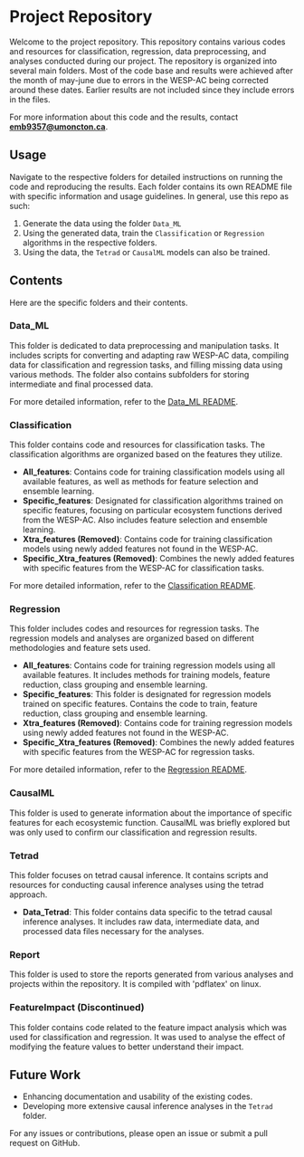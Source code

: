 # Project Repository

Welcome to the project repository. This repository contains various codes and resources for classification, regression, data preprocessing, and analyses conducted during our project.
The repository is organized into several main folders. Most of the code base and results were achieved after the month of may-june due to errors in the WESP-AC being corrected around these dates.
Earlier results are not included since they include errors in the files.


For more information about this code and the results, contact **emb9357@umoncton.ca**.

## Usage
Navigate to the respective folders for detailed instructions on running the code and reproducing the results. Each folder contains its own README file with specific information and usage guidelines.
In general, use this repo as such:

1. Generate the data using the folder `Data_ML`
2. Using the generated data, train the `Classification` or `Regression` algorithms in the respective folders.
3. Using the data, the `Tetrad` or `CausalML` models can also be trained.

## Contents
Here are the specific folders and their contents.
### Data_ML
This folder is dedicated to data preprocessing and manipulation tasks. It includes scripts for converting and adapting raw WESP-AC data, compiling data for classification and regression tasks, and filling missing data using various methods. The folder also contains subfolders for storing intermediate and final processed data.

For more detailed information, refer to the [Data_ML README](./Data_ML/readme.md).


### Classification
This folder contains code and resources for classification tasks. The classification algorithms are organized based on the features they utilize.

- **All_features**: Contains code for training classification models using all available features, as well as methods for feature selection and ensemble learning.
- **Specific_features**: Designated for classification algorithms trained on specific features, focusing on particular ecosystem functions derived from the WESP-AC. Also includes feature selection and ensemble learning.
- **Xtra_features (Removed)**: Contains code for training classification models using newly added features not found in the WESP-AC.
- **Specific_Xtra_features (Removed)**: Combines the newly added features with specific features from the WESP-AC for classification tasks.

For more detailed information, refer to the [Classification README](./Classification/readme.md).

### Regression
This folder includes codes and resources for regression tasks. The regression models and analyses are organized based on different methodologies and feature sets used.

- **All_features**: Contains code for training regression models using all available features. It includes methods for training models, feature reduction, class grouping and ensemble learning.
- **Specific_features**: This folder is designated for regression models trained on specific features. Contains the code to train, feature reduction, class grouping and ensemble learning.
- **Xtra_features (Removed)**: Contains code for training regression models using newly added features not found in the WESP-AC.
- **Specific_Xtra_features (Removed)**: Combines the newly added features with specific features from the WESP-AC for regression tasks.

For more detailed information, refer to the [Regression README](./Regression/readme.md).

### CausalML
This folder is used to generate information about the importance of specific features for each ecosystemic function.
CausalML was briefly explored but was only used to confirm our classification and regression results.


### Tetrad
This folder focuses on tetrad causal inference. It contains scripts and resources for conducting causal inference analyses using the tetrad approach.

- **Data_Tetrad**: This folder contains data specific to the tetrad causal inference analyses. It includes raw data, intermediate data, and processed data files necessary for the analyses.

### Report
This folder is used to store the reports generated from various analyses and projects within the repository.
It is compiled with 'pdflatex' on linux.



### FeatureImpact (Discontinued)
This folder contains code related to the feature impact analysis which was used for classification and regression.
It was used to analyse the effect of modifying the feature values to better understand their impact.


## Future Work
- Enhancing documentation and usability of the existing codes.
- Developing more extensive causal inference analyses in the `Tetrad` folder.


For any issues or contributions, please open an issue or submit a pull request on GitHub.
